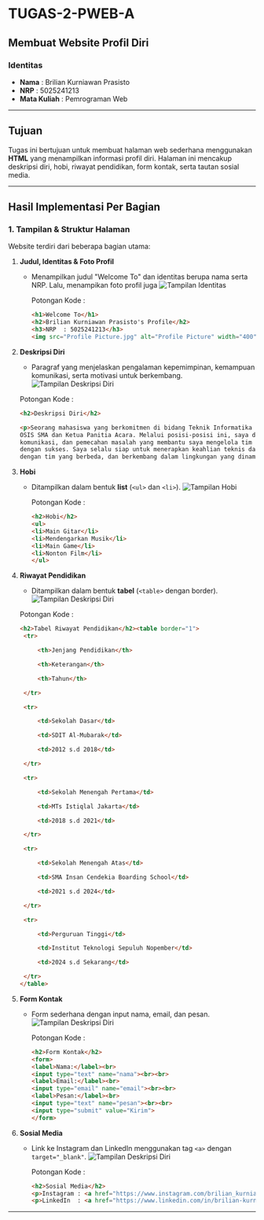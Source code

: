 # TUGAS-2-PWEB-A
## Membuat Website Profil Diri  

### Identitas  
- **Nama** : Brilian Kurniawan Prasisto  
- **NRP**  : 5025241213  
- **Mata Kuliah** : Pemrograman Web  

---

## Tujuan  
Tugas ini bertujuan untuk membuat halaman web sederhana menggunakan **HTML** yang menampilkan informasi profil diri. Halaman ini mencakup deskripsi diri, hobi, riwayat pendidikan, form kontak, serta tautan sosial media.  

---

## Hasil Implementasi Per Bagian


### 1. Tampilan & Struktur Halaman  
Website terdiri dari beberapa bagian utama:  
1. **Judul, Identitas & Foto Profil**  
   - Menampilkan judul "Welcome To" dan identitas berupa nama serta NRP. Lalu, menampikan foto profil juga
    ![Tampilan Identitas](assets/screenshot-profil.png)

      Potongan Kode :
     ```html
     <h1>Welcome To</h1>
     <h2>Brilian Kurniawan Prasisto's Profile</h2>
     <h3>NRP  : 5025241213</h3>
     <img src="Profile Picture.jpg" alt="Profile Picture" width="400">

2. **Deskripsi Diri**  
   - Paragraf yang menjelaskan pengalaman kepemimpinan, kemampuan komunikasi, serta motivasi untuk berkembang.
    ![Tampilan Deskripsi Diri](assets/screenshot-profil.png)

    Potongan Kode :
   ```html
   <h2>Deskripsi Diri</h2>
   
   <p>Seorang mahasiswa yang berkomitmen di bidang Teknik Informatika dengan pengalaman dalam perencanaan acara dan kepemimpinan, pernah menjabat sebagai Ketua
   OSIS SMA dan Ketua Panitia Acara. Melalui posisi-posisi ini, saya dapat mengasah kemampuan kepemimpinan, perencanaan proyek,
   komunikasi, dan pemecahan masalah yang membantu saya mengelola tim dan memastikan acara-acara kompleks dapat dilaksanakan
   dengan sukses. Saya selalu siap untuk menerapkan keahlian teknis dan keterampilan sosial saya agar dapat bekerja pada inisiatif inovatif, berkolaborasi
   dengan tim yang berbeda, dan berkembang dalam lingkungan yang dinamis dan cepat berubah.</p>


4. **Hobi**  
   - Ditampilkan dalam bentuk **list** (`<ul>` dan `<li>`).
     ![Tampilan Hobi](assets/screenshot-profil.png)

     Potongan Kode :
     ```html
     <h2>Hobi</h2>
     <ul>
     <li>Main Gitar</li>
     <li>Mendengarkan Musik</li>
     <li>Main Game</li>
     <li>Nonton Film</li>
     </ul>

5. **Riwayat Pendidikan**  
   - Ditampilkan dalam bentuk **tabel** (`<table>` dengan border).
    ![Tampilan Deskripsi Diri](assets/screenshot-profil.png)

    Potongan Kode :
   ```html
   <h2>Tabel Riwayat Pendidikan</h2><table border="1">
    <tr>

        <th>Jenjang Pendidikan</th>

        <th>Keterangan</th>

        <th>Tahun</th>

    </tr>

    <tr>

        <td>Sekolah Dasar</td>

        <td>SDIT Al-Mubarak</td>

        <td>2012 s.d 2018</td>

    </tr>

    <tr>

        <td>Sekolah Menengah Pertama</td>

        <td>MTs Istiqlal Jakarta</td>

        <td>2018 s.d 2021</td>

    </tr>

    <tr>

        <td>Sekolah Menengah Atas</td>

        <td>SMA Insan Cendekia Boarding School</td>

        <td>2021 s.d 2024</td>

    </tr>

    <tr>

        <td>Perguruan Tinggi</td>

        <td>Institut Teknologi Sepuluh Nopember</td>

        <td>2024 s.d Sekarang</td>

    </tr>
   </table>

7. **Form Kontak**  
   - Form sederhana dengan input nama, email, dan pesan.
     ![Tampilan Deskripsi Diri](assets/screenshot-profil.png)

     Potongan Kode :
     ```html
     <h2>Form Kontak</h2>
     <form>
     <label>Nama:</label><br>
     <input type="text" name="nama"><br><br>
     <label>Email:</label><br>
     <input type="email" name="email"><br><br>
     <label>Pesan:</label><br>
     <input type="text" name="pesan"><br><br>
     <input type="submit" value="Kirim">
     </form>
     
8. **Sosial Media**  
   - Link ke Instagram dan LinkedIn menggunakan tag `<a>` dengan `target="_blank"`.
     ![Tampilan Deskripsi Diri](assets/screenshot-profil.png)

     Potongan Kode :
     ```html
     <h2>Sosial Media</h2>
     <p>Instagram : <a href="https://www.instagram.com/brilian_kurniawan/" target="_blank">Kunjungi Instagram</a></p>
     <p>LinkedIn  : <a href="https://www.linkedin.com/in/brilian-kurniawan-prasisto-066327327/" target="_blank">Kunjungi LinkedIn</a></p>

---


